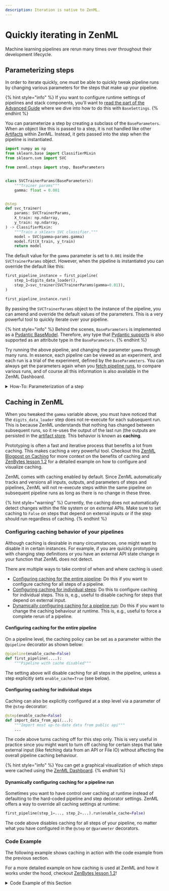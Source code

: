```yaml
---
description: Iteration is native to ZenML.
---
```


# Quickly iterating in ZenML

Machine learning pipelines are rerun many times over throughout their development lifecycle.

## Parameterizing steps

In order to iterate quickly, one must be able to quickly tweak pipeline runs by
changing various parameters for the steps that make up your pipeline.

{% hint style="info" %}
If you want to configure runtime settings of pipelines and stack components,
you'll want to [read the part of the Advanced
Guide](../../advanced-guide/pipelines/settings.md) where we dive into how to do
this with `BaseSettings`.
{% endhint %}

You can parameterize a step by creating a subclass of the `BaseParameters`. When
an object like this is passed to a step, it is not handled like other [Artifacts](../../starter-guide/pipelines/pipelines.md#artifacts) within ZenML. Instead, it gets
passed into the step when the pipeline is instantiated.

```python
import numpy as np
from sklearn.base import ClassifierMixin
from sklearn.svm import SVC

from zenml.steps import step, BaseParameters


class SVCTrainerParams(BaseParameters):
    """Trainer params"""
    gamma: float = 0.001


@step
def svc_trainer(
    params: SVCTrainerParams,
    X_train: np.ndarray,
    y_train: np.ndarray,
) -> ClassifierMixin:
    """Train a sklearn SVC classifier."""
    model = SVC(gamma=params.gamma)
    model.fit(X_train, y_train)
    return model
```

The default value for the `gamma` parameter is set to `0.001` inside the
`SVCTrainerParams` object. However, when the pipeline is instantiated you can
override the default like this:

```python
first_pipeline_instance = first_pipeline(
    step_1=digits_data_loader(),
    step_2=svc_trainer(SVCTrainerParams(gamma=0.01)),
)

first_pipeline_instance.run()
```

By passing the `SVCTrainerParams` object to the instance of the pipeline, you
can amend and override the default values of the parameters. This is a very
powerful tool to quickly iterate over your pipeline.

{% hint style="info" %}
Behind the scenes, `BaseParameters` is implemented as a 
[Pydantic BaseModel](https://pydantic-docs.helpmanual.io/usage/models/).
Therefore, any type that 
[Pydantic supports](https://pydantic-docs.helpmanual.io/usage/types/)
is also supported as an attribute type in the `BaseParameters`.
{% endhint %}

Try running the above pipeline, and changing the parameter `gamma` through many runs. 
In essence, each pipeline can be viewed as an experiment, and each run is a trial of 
the experiment, defined by the `BaseParameters`. You can always get the parameters again 
when you [fetch pipeline runs](./fetching-pipelines.md), to compare various
runs, and of course all this information is also available in the ZenML
Dashboard.

<details>
<summary>How-To: Parameterization of a step</summary>
A practical example of how you might parameterize a step is shown below. We can start with a version of a step that has yet to be parameterized. You can see how arguments for `gamma`, `C` and `kernel` are passed in and are hard-coded in the step definition.

```python
@step
def svc_trainer(
    X_train: np.ndarray,
    y_train: np.ndarray,
) -> ClassifierMixin:
    """Train a sklearn SVC classifier."""
    model = SVC(gamma=0.001, C=2.5, kernel='rbf')
    model.fit(X_train, y_train)
    return model
```

If you are in the early stages of prototyping, you might want to quickly iterate
over different values for `gamma`, `C` and `kernel`. Moreover, you might want to
store these as specific hyperparameters that are tracked alongside the rest of
the artifacts stored by ZenML. This is where `BaseParameters` comes in handy.

```python
class SVCTrainerParams(BaseParameters):
    """Trainer params"""
    gamma: float = 0.001
    C: float = 1.0
    kernel: str = 'rbf'
```

Now, you can pass the `SVCTrainerParams` object to the step, and the values
inside the object will be used instead of the hard-coded values.

```python
@step
def svc_trainer(
    params: SVCTrainerParams,
    X_train: np.ndarray,
    y_train: np.ndarray,
) -> ClassifierMixin:
    """Train a sklearn SVC classifier."""
    model = SVC(gamma=params.gamma, C=params.C, kernel=params.kernel)
    model.fit(X_train, y_train)
    return model
```

Finally, you can pass the `SVCTrainerParams` object to the instance of the
pipeline, and override the default values of the parameters.

```python
first_pipeline_instance = first_pipeline(
    step_1=digits_data_loader(),
    step_2=svc_trainer(SVCTrainerParams(gamma=0.01, C=2.5, kernel='linear')),
)
```

Parameterizing steps in ML pipelines is a crucial aspect of efficient and
effective machine learning. By separating the configuration from the code, data
scientists and machine learning engineers have greater control over the behavior
of each step in the pipeline. This makes it easier to tune and optimize each
step, as well as to reuse the code in different pipelines or experiments.
Additionally, parameterization helps to make the pipelines more robust and
reproducible, as the configuration can be stored and versioned alongside the
code. Ultimately, parameterizing steps in ML pipelines can lead to improved
model performance, reduced development time, and increased collaboration among
team members.
</details>

## Caching in ZenML

When you tweaked the `gamma` variable above, you must have noticed that the 
`digits_data_loader` step does not re-execute for each subsequent run.  This is because ZenML 
understands that nothing has changed between subsequent runs, so it re-uses the output of the last 
run (the outputs are persisted in the [artifact store](../../component-gallery/artifact-stores/artifact-stores.md). 
This behavior is known as **caching**.

Prototyping is often a fast and iterative process that
benefits a lot from caching. This makes caching a very powerful tool.
Checkout this [ZenML Blogpost on Caching](https://blog.zenml.io/caching-ml-pipelines/)
for more context on the benefits of caching and 
[ZenBytes lesson 1.2](https://github.com/zenml-io/zenbytes/blob/main/1-2_Artifact_Lineage.ipynb)
for a detailed example on how to configure and visualize caching.

ZenML comes with caching enabled by default. Since ZenML automatically tracks
and versions all inputs, outputs, and parameters of steps and pipelines, ZenML
will not re-execute steps within the same pipeline on subsequent pipeline runs
as long as there is no change in these three.

{% hint style="warning" %}
Currently, the caching does not automatically detect changes within the file
system or on external APIs. Make sure to set caching to `False` on steps that
depend on external inputs or if the step should run regardless of caching.
{% endhint %}


### Configuring caching behavior of your pipelines

Although caching is desirable in many circumstances, one might want to disable
it in certain instances. For example, if you are quickly prototyping with
changing step definitions or you have an external API state change in your
function that ZenML does not detect.

There are multiple ways to take control of when and where caching is used:
- [Configuring caching for the entire pipeline](#disabling-caching-for-the-entire-pipeline):
Do this if you want to configure caching for all steps of a pipeline.
- [Configuring caching for individual steps](#disabling-caching-for-individual-steps):
Do this to configure caching for individual steps. This is, e.g., useful to 
disable caching for steps that depend on external input.
- [Dynamically configuring caching for a pipeline run](#dynamically-disabling-caching-for-a-pipeline-run):
Do this if you want to change the caching behaviour at runtime. This is, e.g.,
useful to force a complete rerun of a pipeline.

#### Configuring caching for the entire pipeline

On a pipeline level, the caching policy can be set as a parameter within the
`@pipeline` decorator as shown below:

```python
@pipeline(enable_cache=False)
def first_pipeline(....):
    """Pipeline with cache disabled"""
```

The setting above will disable caching for all steps in the pipeline, unless a 
step explicitly sets `enable_cache=True` (see below).

#### Configuring caching for individual steps

Caching can also be explicitly configured at a step level via a parameter of the
`@step` decorator:

```python
@step(enable_cache=False)
def import_data_from_api(...):
    """Import most up-to-date data from public api"""
    ...
```

The code above turns caching off for this step only. This is very useful in
practice since you might want to turn off caching for certain steps that take 
external input (like fetching data from an API or File IO) without affecting the
overall pipeline caching behaviour.

{% hint style="info" %}
You can get a graphical visualization of which steps were cached using
the [ZenML Dashboard](./pipelines.md).
{% endhint %}

#### Dynamically configuring caching for a pipeline run

Sometimes you want to have control over caching at runtime instead of defaulting
to the hard-coded pipeline and step decorator settings.
ZenML offers a way to override all caching settings at runtime:

```python
first_pipeline(step_1=..., step_2=...).run(enable_cache=False)
```

The code above disables caching for all steps of your pipeline, no matter what
you have configured in the `@step` or `@parameter` decorators.

### Code Example

The following example shows caching in action with the code example from the
previous section.

For a more detailed example on how caching is used at ZenML and how it works
under the hood, checkout 
[ZenBytes lesson 1.2](https://github.com/zenml-io/zenbytes/blob/main/1-2_Artifact_Lineage.ipynb)!

<details>
<summary>Code Example of this Section</summary>

```python
import numpy as np
from sklearn.base import ClassifierMixin
from sklearn.datasets import load_digits
from sklearn.model_selection import train_test_split
from sklearn.svm import SVC

from zenml.steps import BaseParameters, Output, step
from zenml.pipelines import pipeline


@step
def digits_data_loader() -> Output(
    X_train=np.ndarray, X_test=np.ndarray, y_train=np.ndarray, y_test=np.ndarray
):
    """Loads the digits dataset as a tuple of flattened numpy arrays."""
    digits = load_digits()
    data = digits.images.reshape((len(digits.images), -1))
    X_train, X_test, y_train, y_test = train_test_split(
        data, digits.target, test_size=0.2, shuffle=False
    )
    return X_train, X_test, y_train, y_test


class SVCTrainerParams(BaseParameters):
    """Trainer params"""
    gamma: float = 0.001


@step(enable_cache=False)  # never cache this step, always retrain
def svc_trainer(
    params SVCTrainerParams,
    X_train: np.ndarray,
    y_train: np.ndarray,
) -> ClassifierMixin:
    """Train a sklearn SVC classifier."""
    model = SVC(gamma=config.gamma)
    model.fit(X_train, y_train)
    return model


@pipeline
def first_pipeline(step_1, step_2):
    X_train, X_test, y_train, y_test = step_1()
    step_2(X_train, y_train)


first_pipeline_instance = first_pipeline(
    step_1=digits_data_loader(),
    step_2=svc_trainer()
)

# The pipeline is executed for the first time, so all steps are run.
first_pipeline_instance.run()

# Step one will use cache, step two will rerun due to the decorator config
first_pipeline_instance.run()

# The complete pipeline will be rerun
first_pipeline_instance.run(enable_cache=False)
```

#### Expected Output Run 1:

```
Creating run for pipeline: first_pipeline
Cache enabled for pipeline first_pipeline
Using stack default to run pipeline first_pipeline...
Step digits_data_loader has started.
Step digits_data_loader has finished in 0.135s.
Step svc_trainer has started.
Step svc_trainer has finished in 0.109s.
Pipeline run first_pipeline-07_Jul_22-12_05_54_573248 has finished in 0.417s.
```

#### Expected Output Run 2:

```
Creating run for pipeline: first_pipeline
Cache enabled for pipeline first_pipeline
Using stack default to run pipeline first_pipeline...
Step digits_data_loader has started.
Using cached version of digits_data_loader.
Step digits_data_loader has finished in 0.014s.
Step svc_trainer has started.
Step svc_trainer has finished in 0.051s.
Pipeline run first_pipeline-07_Jul_22-12_05_55_813554 has finished in 0.161s.
```

#### Expected Output Run 3:

```
Creating run for pipeline: first_pipeline
Cache enabled for pipeline first_pipeline
Using stack default to run pipeline first_pipeline...
Runtime configuration overwriting the pipeline cache settings to enable_cache=False for this pipeline run. The default caching strategy is retained for future pipeline runs.
Step digits_data_loader has started.
Step digits_data_loader has finished in 0.078s.
Step svc_trainer has started.
Step svc_trainer has finished in 0.048s.
Pipeline run first_pipeline-07_Jul_22-12_05_56_718489 has finished in 0.219s.
```

</details>

